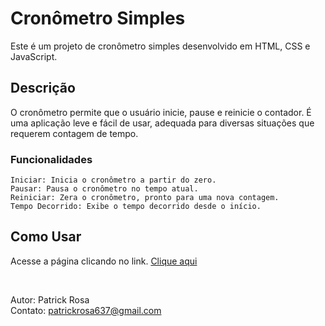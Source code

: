 <h1>Cronômetro Simples</h1>

Este é um projeto de cronômetro simples desenvolvido em HTML, CSS e JavaScript.


<h2>Descrição </h2>

O cronômetro permite que o usuário inicie, pause e reinicie o contador. É uma aplicação leve e fácil de usar, adequada para diversas situações que requerem contagem de tempo.

<h3>Funcionalidades</h3>

    Iniciar: Inicia o cronômetro a partir do zero.
    Pausar: Pausa o cronômetro no tempo atual.
    Reiniciar: Zera o cronômetro, pronto para uma nova contagem.
    Tempo Decorrido: Exibe o tempo decorrido desde o início.

<h2>Como Usar </h2>
<p>Acesse a página clicando no link.
<a href="https://patrickrosa1.github.io/Projeto/"> Clique aqui </a>
  </p>
  <br> 
  
Autor: Patrick Rosa <br>
Contato: patrickrosa637@gmail.com 
